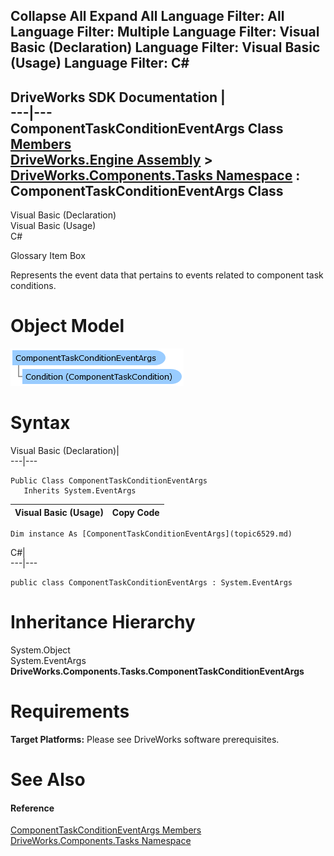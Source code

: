 Collapse All Expand All Language Filter: All  Language Filter: Multiple  Language Filter: Visual Basic (Declaration) Language Filter: Visual Basic (Usage) Language Filter: C#  
---  
DriveWorks SDK Documentation  |   
---|---  
ComponentTaskConditionEventArgs Class   
[Members](topic6530.md)   
[DriveWorks.Engine Assembly](topic2156.md) > [DriveWorks.Components.Tasks Namespace](topic6391.md) : ComponentTaskConditionEventArgs Class  
---  
  
Visual Basic (Declaration)    
Visual Basic (Usage)    
C# 

Glossary Item Box

Represents the event data that pertains to events related to component task conditions. 

# Object Model

![](dotnetdiagramimages/image339.png)

# Syntax

Visual Basic (Declaration)|   
---|---  
      
    
    Public Class ComponentTaskConditionEventArgs 
       Inherits System.EventArgs  
  
Visual Basic (Usage)| Copy Code  
---|---  
      
    
    Dim instance As [ComponentTaskConditionEventArgs](topic6529.md)  
  
C#|   
---|---  
      
    
    public class ComponentTaskConditionEventArgs : System.EventArgs   
  
# Inheritance Hierarchy

System.Object  
System.EventArgs  
**DriveWorks.Components.Tasks.ComponentTaskConditionEventArgs**  


# Requirements

**Target Platforms:** Please see DriveWorks software prerequisites.

# See Also

#### Reference

[ComponentTaskConditionEventArgs Members](topic6530.md)   
[DriveWorks.Components.Tasks Namespace](topic6391.md)



